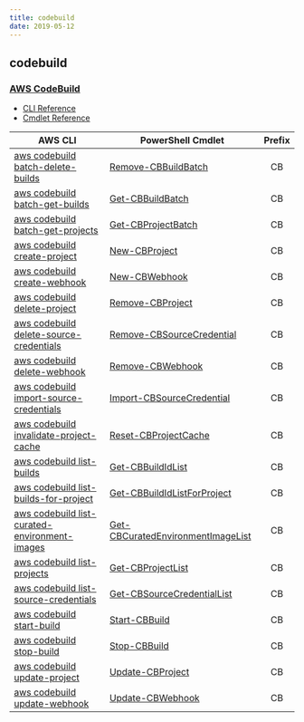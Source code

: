 ```yaml
---
title: codebuild
date: 2019-05-12
---
```


## codebuild

### [AWS CodeBuild](https://aws.amazon.com/codebuild/)

* [CLI Reference](https://docs.aws.amazon.com/cli/latest/reference/codebuild/index.html)
* [Cmdlet Reference](https://docs.aws.amazon.com/powershell/latest/reference/items/AWS_CodeBuild_cmdlets.html)

|AWS CLI|PowerShell Cmdlet|Prefix|
|----|----|:--:|
|[aws codebuild batch-delete-builds](https://docs.aws.amazon.com/cli/latest/reference/codebuild/batch-delete-builds.html)|[Remove-CBBuildBatch](https://docs.aws.amazon.com/powershell/latest/reference/items/Remove-CBBuildBatch.html)|CB|
|[aws codebuild batch-get-builds](https://docs.aws.amazon.com/cli/latest/reference/codebuild/batch-get-builds.html)|[Get-CBBuildBatch](https://docs.aws.amazon.com/powershell/latest/reference/items/Get-CBBuildBatch.html)|CB|
|[aws codebuild batch-get-projects](https://docs.aws.amazon.com/cli/latest/reference/codebuild/batch-get-projects.html)|[Get-CBProjectBatch](https://docs.aws.amazon.com/powershell/latest/reference/items/Get-CBProjectBatch.html)|CB|
|[aws codebuild create-project](https://docs.aws.amazon.com/cli/latest/reference/codebuild/create-project.html)|[New-CBProject](https://docs.aws.amazon.com/powershell/latest/reference/items/New-CBProject.html)|CB|
|[aws codebuild create-webhook](https://docs.aws.amazon.com/cli/latest/reference/codebuild/create-webhook.html)|[New-CBWebhook](https://docs.aws.amazon.com/powershell/latest/reference/items/New-CBWebhook.html)|CB|
|[aws codebuild delete-project](https://docs.aws.amazon.com/cli/latest/reference/codebuild/delete-project.html)|[Remove-CBProject](https://docs.aws.amazon.com/powershell/latest/reference/items/Remove-CBProject.html)|CB|
|[aws codebuild delete-source-credentials](https://docs.aws.amazon.com/cli/latest/reference/codebuild/delete-source-credentials.html)|[Remove-CBSourceCredential](https://docs.aws.amazon.com/powershell/latest/reference/items/Remove-CBSourceCredential.html)|CB|
|[aws codebuild delete-webhook](https://docs.aws.amazon.com/cli/latest/reference/codebuild/delete-webhook.html)|[Remove-CBWebhook](https://docs.aws.amazon.com/powershell/latest/reference/items/Remove-CBWebhook.html)|CB|
|[aws codebuild import-source-credentials](https://docs.aws.amazon.com/cli/latest/reference/codebuild/import-source-credentials.html)|[Import-CBSourceCredential](https://docs.aws.amazon.com/powershell/latest/reference/items/Import-CBSourceCredential.html)|CB|
|[aws codebuild invalidate-project-cache](https://docs.aws.amazon.com/cli/latest/reference/codebuild/invalidate-project-cache.html)|[Reset-CBProjectCache](https://docs.aws.amazon.com/powershell/latest/reference/items/Reset-CBProjectCache.html)|CB|
|[aws codebuild list-builds](https://docs.aws.amazon.com/cli/latest/reference/codebuild/list-builds.html)|[Get-CBBuildIdList](https://docs.aws.amazon.com/powershell/latest/reference/items/Get-CBBuildIdList.html)|CB|
|[aws codebuild list-builds-for-project](https://docs.aws.amazon.com/cli/latest/reference/codebuild/list-builds-for-project.html)|[Get-CBBuildIdListForProject](https://docs.aws.amazon.com/powershell/latest/reference/items/Get-CBBuildIdListForProject.html)|CB|
|[aws codebuild list-curated-environment-images](https://docs.aws.amazon.com/cli/latest/reference/codebuild/list-curated-environment-images.html)|[Get-CBCuratedEnvironmentImageList](https://docs.aws.amazon.com/powershell/latest/reference/items/Get-CBCuratedEnvironmentImageList.html)|CB|
|[aws codebuild list-projects](https://docs.aws.amazon.com/cli/latest/reference/codebuild/list-projects.html)|[Get-CBProjectList](https://docs.aws.amazon.com/powershell/latest/reference/items/Get-CBProjectList.html)|CB|
|[aws codebuild list-source-credentials](https://docs.aws.amazon.com/cli/latest/reference/codebuild/list-source-credentials.html)|[Get-CBSourceCredentialList](https://docs.aws.amazon.com/powershell/latest/reference/items/Get-CBSourceCredentialList.html)|CB|
|[aws codebuild start-build](https://docs.aws.amazon.com/cli/latest/reference/codebuild/start-build.html)|[Start-CBBuild](https://docs.aws.amazon.com/powershell/latest/reference/items/Start-CBBuild.html)|CB|
|[aws codebuild stop-build](https://docs.aws.amazon.com/cli/latest/reference/codebuild/stop-build.html)|[Stop-CBBuild](https://docs.aws.amazon.com/powershell/latest/reference/items/Stop-CBBuild.html)|CB|
|[aws codebuild update-project](https://docs.aws.amazon.com/cli/latest/reference/codebuild/update-project.html)|[Update-CBProject](https://docs.aws.amazon.com/powershell/latest/reference/items/Update-CBProject.html)|CB|
|[aws codebuild update-webhook](https://docs.aws.amazon.com/cli/latest/reference/codebuild/update-webhook.html)|[Update-CBWebhook](https://docs.aws.amazon.com/powershell/latest/reference/items/Update-CBWebhook.html)|CB|

